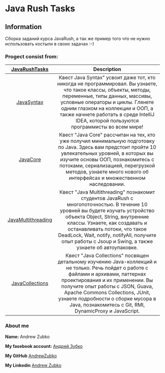 # Java Rush Tasks
## Information
Сборка заданий курса JavaRush, а так же пример того что не нужно использовать костыли в своих задачах :-)

### Progect consist from:
|[JavaRushTasks](https://github.com/AndrewZubko/JavaRushTasks)|Description|
|:------------------:|:--------:|
|[JavaSyntax](./JavaRushTasks/tree/master/1.JavaSyntax/src)|Квест Java Syntax" усвоит даже тот, кто никогда не программировал. Вы узнаете, что такое классы, объекты, методы, переменные, типы данных, массивы, условные операторы и циклы. Глянете одним глазком на коллекции и ООП, а также начнете работать в среде IntelliJ IDEA, которой пользуются программисты во всем мире!|
|[JavaCore](https://github.com/AndrewZubko/JavaRushTasks/tree/master/2.JavaCore/src)|Квест "Java Core" рассчитан на тех, кто уже получил минимальную подготовку по Java. Здесь вам предстоит пройти 10 увлекательных уровней, в которых вы изучите основы ООП, познакомитесь с потоками, сериализацией, перегрузкой методов, узнаете много нового об интерфейсах и множественном наследовании.|
|[JavaMultithreading](https://github.com/AndrewZubko/JavaRushTasks/tree/master/3.JavaMultithreading/src)|Квест "Java Multithreading" познакомит студентов JavaRush с многопоточностью. В течение 10 уровней вы будете изучать устройство объекта Object, String, внутренние классы. Узнаете, как создавать и останавливать потоки, что такое DeadLock, Wait, notify, notifyAll, получите опыт работы с Jsoup и Swing, а также узнаете об автоупаковке.
|[JavaCollections](https://github.com/AndrewZubko/JavaRushTasks/tree/master/4.JavaCollections/src)|Квест "Java Collections" посвящен детальному изучению Java-коллекций и не только. Речь пойдет о работе с файлами и архивами, паттернах проектирования и их применении. Вы получите опыт работы с JSON, Guava, Apache Commons Collections, JUnit, узнаете подробности о сборке мусора в Java, познакомитесь с Git, RMI, DynamicProxy и JavaScript.
### About me
__Name:__ Andrew Zubko

__My fasebook account:__ [Андрей Зубко](https://www.facebook.com/profile.php?id=100007566163163 "Андрей Зубко")

__My GitHub__ [AndrewZubko](https://github.com/AndrewZubko)

__My Linkedin__ [Andrew Zubko](https://www.linkedin.com/in/andrew-zubko-5aa7021b3/)
